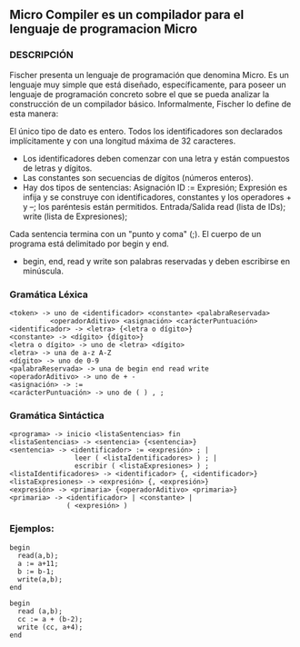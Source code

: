 ## Micro Compiler es un compilador para el lenguaje de programacion Micro

### DESCRIPCIÓN
Fischer presenta un lenguaje de programación que denomina Micro. Es un lenguaje muy simple que está diseñado,
específicamente, para poseer un lenguaje de programación concreto sobre el que se pueda analizar la construcción de un
compilador básico.
Informalmente, Fischer lo define de esta manera:

El único tipo de dato es entero.
Todos los identificadores son declarados implícitamente y con una
longitud máxima de 32 caracteres.
- Los identificadores deben comenzar con una letra y están compuestos
de letras y dígitos.
- Las constantes son secuencias de dígitos (números enteros).
- Hay dos tipos de sentencias:
Asignación
  ID := Expresión;
  Expresión es infija y se construye con identificadores,
  constantes y los operadores + y –; los paréntesis están
  permitidos.
Entrada/Salida
  read (lista de IDs);
  write (lista de Expresiones);

Cada sentencia termina con un "punto y coma" (;). El cuerpo de un
programa está delimitado por begin y end.
- begin, end, read y write son palabras reservadas y deben
escribirse en minúscula.

### Gramática Léxica
```
<token> -> uno de <identificador> <constante> <palabraReservada>
          <operadorAditivo> <asignación> <carácterPuntuación>
<identificador> -> <letra> {<letra o dígito>}
<constante> -> <dígito> {dígito>}
<letra o dígito> -> uno de <letra> <dígito>
<letra> -> una de a-z A-Z
<dígito> -> uno de 0-9
<palabraReservada> -> una de begin end read write
<operadorAditivo> -> uno de + -
<asignación> -> :=
<carácterPuntuación> -> uno de ( ) , ;
```
### Gramática Sintáctica
```
<programa> -> inicio <listaSentencias> fin
<listaSentencias> -> <sentencia> {<sentencia>}
<sentencia> -> <identificador> := <expresión> ; |
                leer ( <listaIdentificadores> ) ; |
                escribir ( <listaExpresiones> ) ;
<listaIdentificadores> -> <identificador> {, <identificador>}
<listaExpresiones> -> <expresión> {, <expresión>}
<expresión> -> <primaria> {<operadorAditivo> <primaria>}
<primaria> -> <identificador> | <constante> |
              ( <expresión> )
```

### Ejemplos:
```
begin
  read(a,b);
  a := a+11;
  b := b-1;
  write(a,b);
end
```
```
begin
  read (a,b);
  cc := a + (b-2);
  write (cc, a+4);
end
```

